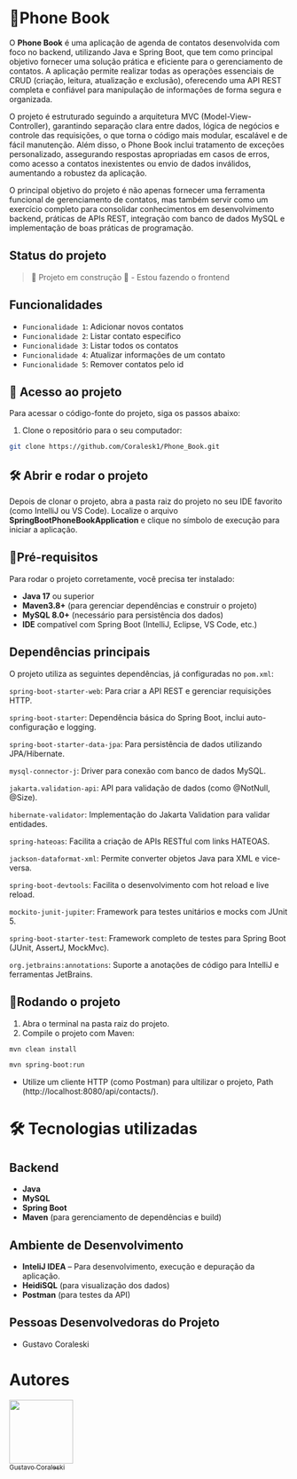 # 📒Phone Book
O **Phone Book** é uma aplicação de agenda de contatos desenvolvida com foco no backend, utilizando Java e Spring Boot, que tem como principal objetivo fornecer uma solução prática e eficiente para o gerenciamento de contatos. A aplicação permite realizar todas as operações essenciais de CRUD (criação, leitura, atualização e exclusão), oferecendo uma API REST completa e confiável para manipulação de informações de forma segura e organizada.

O projeto é estruturado seguindo a arquitetura MVC (Model-View-Controller), garantindo separação clara entre dados, lógica de negócios e controle das requisições, o que torna o código mais modular, escalável e de fácil manutenção. Além disso, o Phone Book inclui tratamento de exceções personalizado, assegurando respostas apropriadas em casos de erros, como acesso a contatos inexistentes ou envio de dados inválidos, aumentando a robustez da aplicação.

O principal objetivo do projeto é não apenas fornecer uma ferramenta funcional de gerenciamento de contatos, mas também servir como um exercício completo para consolidar conhecimentos em desenvolvimento backend, práticas de APIs REST, integração com banco de dados MySQL e implementação de boas práticas de programação.
## Status do projeto
> :construction: Projeto em construção :construction: - Estou fazendo o frontend

## Funcionalidades
- `Funcionalidade 1`: Adicionar novos contatos
- `Funcionalidade 2`: Listar contato especifico
- `Funcionalidade 3`: Listar todos os contatos
- `Funcionalidade 4`: Atualizar informações de um contato
- `Funcionalidade 5`: Remover contatos pelo id
## 📁 Acesso ao projeto
Para acessar o código-fonte do projeto, siga os passos abaixo:

1. Clone o repositório para o seu computador:
```bash
git clone https://github.com/Coralesk1/Phone_Book.git
````
## 🛠️ Abrir e rodar o projeto
Depois de clonar o projeto, abra a pasta raiz do projeto no seu IDE favorito (como IntelliJ ou VS Code). Localize o arquivo **SpringBootPhoneBookApplication** e clique no símbolo de execução para iniciar a aplicação.

## 🚨Pré-requisitos
Para rodar o projeto corretamente, você precisa ter instalado:

- **Java 17** ou superior  
- **Maven3.8+** (para gerenciar dependências e construir o projeto)
- **MySQL 8.0+** (necessário para persistência dos dados)
- **IDE** compatível com Spring Boot (IntelliJ, Eclipse, VS Code, etc.)

## Dependências principais
O projeto utiliza as seguintes dependências, já configuradas no `pom.xml`:

`spring-boot-starter-web`: Para criar a API REST e gerenciar requisições HTTP.

`spring-boot-starter`: Dependência básica do Spring Boot, inclui auto-configuração e logging.

`spring-boot-starter-data-jpa`: Para persistência de dados utilizando JPA/Hibernate.

`mysql-connector-j`: Driver para conexão com banco de dados MySQL.

`jakarta.validation-api`: API para validação de dados (como @NotNull, @Size).

`hibernate-validator`: Implementação do Jakarta Validation para validar entidades.

`spring-hateoas`: Facilita a criação de APIs RESTful com links HATEOAS.

`jackson-dataformat-xml`: Permite converter objetos Java para XML e vice-versa.

`spring-boot-devtools`: Facilita o desenvolvimento com hot reload e live reload.

`mockito-junit-jupiter`: Framework para testes unitários e mocks com JUnit 5.

`spring-boot-starter-test`: Framework completo de testes para Spring Boot (JUnit, AssertJ, MockMvc).

`org.jetbrains:annotations`: Suporte a anotações de código para IntelliJ e ferramentas JetBrains.

## 🔄️Rodando o projeto
1. Abra o terminal na pasta raiz do projeto.  
2. Compile o projeto com Maven:
```bash
mvn clean install
```
```bash
mvn spring-boot:run
```
- Utilize um cliente HTTP (como Postman) para ultilizar o projeto, Path (http://localhost:8080/api/contacts/).
# 🛠️ Tecnologias utilizadas
## Backend
- **Java**
- **MySQL**
- **Spring Boot**
- **Maven** (para gerenciamento de dependências e build)

## Ambiente de Desenvolvimento
- **InteliJ IDEA** – Para desenvolvimento, execução e depuração da aplicação.
- **HeidiSQL** (para visualização dos dados)
- **Postman** (para testes da API)

## Pessoas Desenvolvedoras do Projeto
- Gustavo Coraleski
# Autores
[<img src="https://avatars.githubusercontent.com/u/157764486?s=400&u=a693858248f7924da309f21ad06e28cd8967742a&v=4" width=115><br><sub>Gustavo Coraleski</sub>](https://github.com/Coralesk1)

